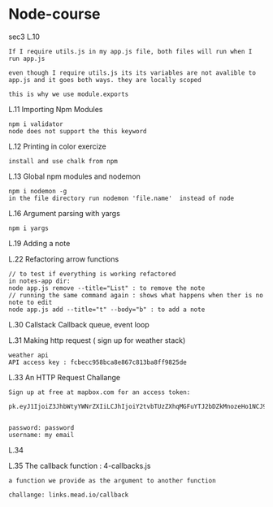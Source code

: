# Node-course

sec3 L.10

    If I require utils.js in my app.js file, both files will run when I run app.js

    even though I require utils.js its its variables are not avalible to app.js and it goes both ways. they are locally scoped

    this is why we use module.exports

L.11 Importing Npm Modules

    npm i validator
    node does not support the this keyword

L.12 Printing in color exercize

    install and use chalk from npm

L.13 Global npm modules and nodemon

    npm i nodemon -g
    in the file directory run nodemon 'file.name'  instead of node

L.16 Argument parsing with yargs

    npm i yargs

L.19 Adding a note

L.22 Refactoring arrow functions

    // to test if everything is working refactored
    in notes-app dir:
    node app.js remove --title="List" : to remove the note
    // running the same command again : shows what happens when ther is no note to edit
    node app.js add --title="t" --body="b" : to add a note

L.30 Callstack Callback queue, event loop

L.31 Making http request ( sign up for weather stack)

    weather api
    API access key : fcbecc958bca8e867c813ba8ff9825de

L.33 An HTTP Request Challange

    Sign up at free at mapbox.com for an access token:
        pk.eyJ1IjoiZ3JhbWtyYWNrZXIiLCJhIjoiY2tvbTUzZXhqMGFuYTJ2bDZkMnozeHo1NCJ9.pvL5mbZl8DZuAjtBZR3tUA


    password: password
    username: my email

L.34

L.35 The callback function : 4-callbacks.js

    a function we provide as the argument to another function

    challange: links.mead.io/callback
